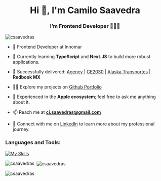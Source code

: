 <h1 align="center">Hi 👋, I'm Camilo Saavedra</h1>
<h3 align="center">I’m Frontend Developer 👨🏻‍💻</h3>

<p align="left"> <img src="https://komarev.com/ghpvc/?username=csaavedras&label=Profile%20views&color=0e75b6&style=flat" alt="csaavedras" /> </p>


- 💼 Frontend Developer at Innomar
  
- 🌱 Currently learning **TypeScript** and **Next.JS** to build more robust applications.
  
- 🥇 Successfully delivered: [Agency](https://agency.noticiasneo.com) | [CE2030](https://empresas2030.com) | [Alaska Transportes](https://alaskatransportes.cl) | **Redbook MX**
  
- 👨‍💻  Explore my projects on [Github Portfolio](https://github.com/csaavedras/Web-Developer-Portfolio)
  
- 💬 Experienced in the **Apple ecosystem**; feel free to ask me anything about it.
  
- 📫 Reach me at **ci.saavedras@gmail.com**
  
- 📄 Connect with me on [LinkedIn](https://www.linkedin.com/in/camilosaavedras/) to learn more about my professional journey.

<h3 align="left">Languages and Tools:</h3>

[![My Skills](https://skillicons.dev/icons?i=react,ts,tailwind,nextjs,graphql,js,html,css,vite,figma,aws,docker,postman,postgres,mysql&theme=dark)](https://skillicons.dev)

<p><img align="left" src="https://github-readme-stats.vercel.app/api/top-langs?username=csaavedras&show_icons=true&locale=en&layout=compact" alt="csaavedras" /></p>

<p>&nbsp;<img align="center" src="https://github-readme-stats.vercel.app/api?username=csaavedras&show_icons=true&locale=en" alt="csaavedras" /></p>

<p><img align="center" src="https://github-readme-streak-stats.herokuapp.com/?user=csaavedras&" alt="csaavedras" /></p>


<!---
csaavedras/csaavedras is a ✨ special ✨ repository because its `README.md` (this file) appears on your GitHub profile.
You can click the Preview link to take a look at your changes.
--->
